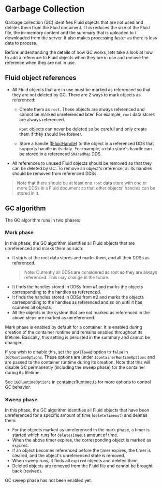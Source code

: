 # Garbage Collection
Garbage collection (GC) identifies Fluid objects that are not used and deletes them from the Fluid document. This reduces the size of the Fluid file, the in-memory content and the summary that is uploaded to / downloaded from the server. It also makes processing faster as there is less data to process.

Before understanding the details of how GC works, lets take a look at how to add a reference to Fluid objects when they are in use and remove the reference when they are not in use.

## Fluid object references
- All Fluid objects that are in use must be marked as referenced so that they are not deleted by GC. There are 2 ways to mark objects as referenced:
  - Create them as `root`. These objects are always referenced and cannot be marked unreferenced later. For example, `root` data stores are always referenced.

    `Root` objects can never be deleted so be careful and only create them if they should live forever.
  - Store a handle ([IFluidHandle](../../../common/lib/core-interfaces/src/handles.ts)) to the object in a referenced DDS that supports handle in its data. For example, a data store's handle can be stored in a referenced `SharedMap` DDS.
- All references to unused Fluid objects should be removed so that they can be deleted by GC. To remove an object's reference, all its handles should be removed from referenced DDSs.

> Note that there should be at least one `root` data store with one or more DDSs in a Fluid document so that other objects' handles can be stored in it.

## GC algorithm
The GC algorithm runs in two phases:

### Mark phase
In this phase, the GC algorithm identifies all Fluid objects that are unreferenced and marks them as such:
- It starts at the root data stores and marks them, and all their DDSs as referenced.
    > Note: Currently all DDSs are considered as root so they are always referenced. This may change in the future.
- It finds the handles stored in DDSs from #1 and marks the objects corresponding to the handles as referenced.
- It finds the handles stored in DDSs from #2 and marks the objects corresponding to the handles as referenced and so on until it has scanned all objects.
- All the objects in the system that are not marked as referenced in the above steps are marked as unreferenced.

Mark phase is enabled by default for a container. It is enabled during creation of the container runtime and remains enabled throughout its lifetime. Basically, this setting is persisted in the summary and cannot be changed.

If you wish to disable this, set the `gcAllowed` option to `false` in `IGCRuntimeOptions`. These options are under `IContainerRuntimeOptions` and are passed to the container runtime during its creation. Note that this will disable GC permanently (including the sweep phase) for the container during its lifetime.

See `IGCRuntimeOptions` in [containerRuntime.ts](./src/containerRuntime.ts) for more options to control GC behavior.

### Sweep phase
In this phase, the GC algorithm identifies all Fluid objects that have been unreferenced for a specific amount of time (`deleteTimeout`) and deletes them:
- For the objects marked as unreferenced in the mark phase, a timer is started which runs for `deleteTimeout` amount of time.
- When the above timer expires, the corresponding object is marked as `expired`.
- If an object becomes referenced before the timer expires, the timer is cleared, and the object's unreferenced state is removed.
- When sweep runs, it finds all `expired` objects and deletes them.
- Deleted objects are removed from the Fluid file and cannot be brought back (revived).

GC sweep phase has not been enabled yet.